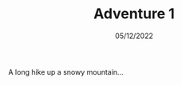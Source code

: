 ---
title: Adventure 1
body: A long hike up a snowy mountain...
date: 05/12/2022
previewImg: /img/example.jpg
previewImgAlt: Example alt 1
---